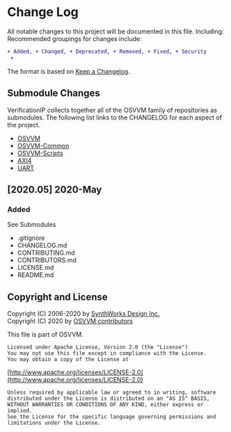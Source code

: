 # Change Log
All notable changes to this project will be documented in this file. Including: Recommended groupings for changes include: 
```diff
+ Added, + Changed, + Deprecated, + Removed, + Fixed, + Security
 +
```
The format is based on [Keep a Changelog](http://keepachangelog.com/).

## Submodule Changes
VerificationIP collects together all of the OSVVM family of repositories as submodules.   The following list links to the CHANGELOG for each aspect of the project. 

- [OSVVM](https://opensource.ieee.org/osvvm/OSVVM/-/blob/master/CHANGELOG.md) 
- [OSVVM-Common](https://opensource.ieee.org/osvvm/OSVVM-Common/-/blob/master/CHANGELOG.md) 
- [OSVVM-Scripts](https://opensource.ieee.org/osvvm/OSVVM-Scripts/-/blob/master/CHANGELOG.md) 
- [AXI4](https://opensource.ieee.org/osvvm/AXI4/-/blob/master/CHANGELOG.md) 
- [UART](https://opensource.ieee.org/osvvm/UART/-/blob/master/CHANGELOG.md) 

## [2020.05] 2020-May

### Added
See Submodules
- .gitignore
- CHANGELOG.md
- CONTRIBUTING.md
- CONTRIBUTORS.md
- LICENSE.md
- README.md 
 
## Copyright and License
Copyright (C) 2006-2020 by [SynthWorks Design Inc.](http://www.synthworks.com/)   
Copyright (C) 2020 by [OSVVM contributors](CONTRIBUTOR.md)   

This file is part of OSVVM.

    Licensed under Apache License, Version 2.0 (the "License")
    You may not use this file except in compliance with the License.
    You may obtain a copy of the License at

  [http://www.apache.org/licenses/LICENSE-2.0](http://www.apache.org/licenses/LICENSE-2.0)

    Unless required by applicable law or agreed to in writing, software
    distributed under the License is distributed on an "AS IS" BASIS,
    WITHOUT WARRANTIES OR CONDITIONS OF ANY KIND, either express or implied.
    See the License for the specific language governing permissions and
    limitations under the License.
